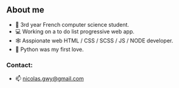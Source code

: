 ## About me

-   📖 3rd year French computer science student.
-   💻 Working on a to do list progressive web app.
-   🕸 Asspionate web HTML / CSS / SCSS / JS / NODE developer.
-   🐍 Python was my first love.

### Contact:

-   📫 nicolas.gwy@gmail.com
